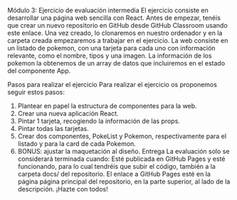 

Módulo 3: Ejercicio de evaluación intermedia
El ejercicio consiste en desarrollar una página web sencilla con React.
Antes de empezar, tenéis que crear un nuevo repositorio en GitHub desde GitHub Classroom usando este
enlace. Una vez creado, lo clonaremos en nuestro ordenador y en la carpeta creada empezaremos a trabajar
en el ejercicio.
La web consiste en un listado de pokemon, con una tarjeta para cada uno con información relevante, como el
nombre, tipos y una imagen. La información de los pokemon la obtenemos de un array de datos que
incluiremos en el estado del componente App.

Pasos para realizar el ejercicio
Para realizar el ejercicio os proponemos seguir estos pasos:
1. Plantear en papel la estructura de componentes para la web.
2. Crear una nueva aplicación React.
3. Pintar 1 tarjeta, recogiendo la información de las props.
4. Pintar todas las tarjetas.
5. Crear dos componentes, PokeList y Pokemon, respectivamente para el listado y para la card de cada
Pokemon.
6. BONUS: ajustar la maquetación al diseño.
Entrega
La evaluación solo se considerará terminada cuando:
Esté publicada en GitHub Pages y esté funcionando, para lo cual tendréis que subir el código, también
a la carpeta docs/ del repositorio.
El enlace a GitHub Pages esté en la página página principal del repositorio, en la parte superior, al lado
de la descripción.
¡Hazte con todos!
